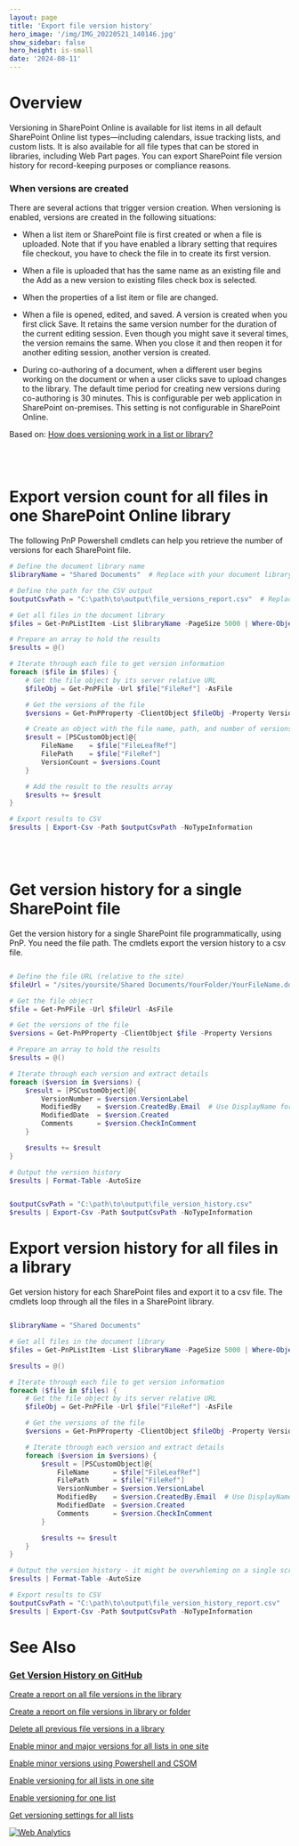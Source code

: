 ```yaml
---
layout: page
title: 'Export file version history'
hero_image: '/img/IMG_20220521_140146.jpg'
show_sidebar: false
hero_height: is-small
date: '2024-08-11'
---
```



# Overview

Versioning in SharePoint Online is available for list items in all default SharePoint Online list types—including calendars, issue tracking lists, and custom lists. It is also available for all file types that can be stored in libraries, including Web Part pages. 
You can export SharePoint file version history for record-keeping purposes or compliance reasons. 

### When versions are created

There are several actions that trigger version creation. When versioning is enabled, versions are created in the following situations:

* When a list item or SharePoint file is first created or when a file is uploaded. Note that if you have enabled a library setting that requires file checkout, you have to check the file in to create its first version.

* When a file is uploaded that has the same name as an existing file and the Add as a new version to existing files check box is selected.

* When the properties of a list item or file are changed.

* When a file is opened, edited, and saved. A version is created when you first click Save. It retains the same version number for the duration of the current editing session. Even though you might save it several times, the version remains the same. When you close it and then reopen it for another editing session, another version is created.

* During co-authoring of a document, when a different user begins working on the document or when a user clicks save to upload changes to the library. The default time period for creating new versions during co-authoring is 30 minutes. This is configurable per web application in SharePoint on-premises. This setting is not configurable in SharePoint Online.

Based on: [How does versioning work in a list or library?](https://support.microsoft.com/en-us/office/how-versioning-works-in-lists-and-libraries-0f6cd105-974f-44a4-aadb-43ac5bdfd247#:~:text=When%20versioning%20is%20enabled%20in,content%20posted%20on%20your%20site.) 

<br/><br/>

# Export version count for all files in one SharePoint Online library

The following PnP Powershell cmdlets can help you retrieve the number of versions for each SharePoint file.

```powershell
# Define the document library name
$libraryName = "Shared Documents"  # Replace with your document library name

# Define the path for the CSV output
$outputCsvPath = "C:\path\to\output\file_versions_report.csv"  # Replace with your desired output path

# Get all files in the document library
$files = Get-PnPListItem -List $libraryName -PageSize 5000 | Where-Object { $_.FileSystemObjectType -eq "File" }

# Prepare an array to hold the results
$results = @()

# Iterate through each file to get version information
foreach ($file in $files) {
    # Get the file object by its server relative URL
    $fileObj = Get-PnPFile -Url $file["FileRef"] -AsFile

    # Get the versions of the file
    $versions = Get-PnPProperty -ClientObject $fileObj -Property Versions

    # Create an object with the file name, path, and number of versions
    $result = [PSCustomObject]@{
        FileName    = $file["FileLeafRef"]
        FilePath    = $file["FileRef"]
        VersionCount = $versions.Count
    }

    # Add the result to the results array
    $results += $result
}

# Export results to CSV
$results | Export-Csv -Path $outputCsvPath -NoTypeInformation
```

<br/><br/>

# Get version history for a single SharePoint file

Get the version history for a single SharePoint file programmatically, using PnP. You need the file path. The cmdlets export the version history to a csv file.

```powershell

# Define the file URL (relative to the site)
$fileUrl = "/sites/yoursite/Shared Documents/YourFolder/YourFileName.docx" 

# Get the file object
$file = Get-PnPFile -Url $fileUrl -AsFile

# Get the versions of the file
$versions = Get-PnPProperty -ClientObject $file -Property Versions

# Prepare an array to hold the results
$results = @()

# Iterate through each version and extract details
foreach ($version in $versions) {
    $result = [PSCustomObject]@{
        VersionNumber = $version.VersionLabel
        ModifiedBy    = $version.CreatedBy.Email  # Use DisplayName for the user's full name
        ModifiedDate  = $version.Created
        Comments      = $version.CheckInComment
    }

    $results += $result
}

# Output the version history
$results | Format-Table -AutoSize


$outputCsvPath = "C:\path\to\output\file_version_history.csv"  
$results | Export-Csv -Path $outputCsvPath -NoTypeInformation
```


# Export version history for all files in a library

Get version history for each SharePoint files and export it to a csv file. The cmdlets loop through all the files in a SharePoint library.

```powershell

$libraryName = "Shared Documents"  

# Get all files in the document library
$files = Get-PnPListItem -List $libraryName -PageSize 5000 | Where-Object { $_.FileSystemObjectType -eq "File" }

$results = @()

# Iterate through each file to get version information
foreach ($file in $files) {
    # Get the file object by its server relative URL
    $fileObj = Get-PnPFile -Url $file["FileRef"] -AsFile

    # Get the versions of the file
    $versions = Get-PnPProperty -ClientObject $fileObj -Property Versions

    # Iterate through each version and extract details
    foreach ($version in $versions) {
        $result = [PSCustomObject]@{
            FileName      = $file["FileLeafRef"]
            FilePath      = $file["FileRef"]
            VersionNumber = $version.VersionLabel
            ModifiedBy    = $version.CreatedBy.Email  # Use DisplayName for the user's full name
            ModifiedDate  = $version.Created
            Comments      = $version.CheckInComment
        }

        $results += $result
    }
}

# Output the version history - it might be overwhleming on a single screen!
$results | Format-Table -AutoSize

# Export results to CSV
$outputCsvPath = "C:\path\to\output\file_version_history_report.csv"  
$results | Export-Csv -Path $outputCsvPath -NoTypeInformation

```


# See Also

### [Get Version History on GitHub](https://github.com/PowershellScripts/SharePointOnline-ScriptSamples/tree/develop/Lists%20and%20Libraries%20Management/Versioning)

[Create a report on all file versions in the library](https://github.com/PowershellScripts/SharePointOnline-ScriptSamples/tree/develop/Lists%20and%20Libraries%20Management/Versioning/Create%20a%20report%20on%20all%20file%20versions%20in%20the%20library)

[Create a report on file versions in library or folder](https://github.com/PowershellScripts/SharePointOnline-ScriptSamples/tree/develop/Lists%20and%20Libraries%20Management/Versioning/Create%20a%20report%20on%20file%20versions%20in%20library%20or%20folder)

[Delete all previous file versions in a library](https://github.com/PowershellScripts/SharePointOnline-ScriptSamples/tree/develop/Lists%20and%20Libraries%20Management/Versioning/Delete%20all%20previous%20file%20versions%20in%20a%20library)

[Enable minor and major versions for all lists in one site](https://github.com/PowershellScripts/SharePointOnline-ScriptSamples/tree/develop/Lists%20and%20Libraries%20Management/Versioning/Enable%20minor%20and%20major%20versions%20for%20all%20lists%20in%20one%20site)

[Enable minor versions using Powershell and CSOM](https://github.com/PowershellScripts/SharePointOnline-ScriptSamples/tree/develop/Lists%20and%20Libraries%20Management/Versioning/Enable%20minor%20versions%20using%20Powershell%20and%20CSOM)

[Enable versioning for all lists in one site](https://github.com/PowershellScripts/SharePointOnline-ScriptSamples/tree/develop/Lists%20and%20Libraries%20Management/Versioning/Enable%20versioning%20for%20all%20lists%20in%20one%20site)

[Enable versioning for one list](https://github.com/PowershellScripts/SharePointOnline-ScriptSamples/tree/develop/Lists%20and%20Libraries%20Management/Versioning/Enable%20versioning%20for%20one%20list)

[Get versioning settings for all lists](https://github.com/PowershellScripts/SharePointOnline-ScriptSamples/tree/develop/Lists%20and%20Libraries%20Management/Versioning/Get%20versioning%20settings%20for%20all%20lists)



<!-- Default Statcounter code for SPO getversionhistory
https://powershellscripts.github.io/articles/en/SharePointOnline/getversionhistory/
-->
<script type="text/javascript">
var sc_project=13065139; 
var sc_invisible=1; 
var sc_security="25edbfe7"; 
var sc_client_storage="disabled"; 
</script>
<script type="text/javascript"
src="https://www.statcounter.com/counter/counter.js"
async></script>
<noscript><div class="statcounter"><a title="Web Analytics"
href="https://statcounter.com/" target="_blank"><img
class="statcounter"
src="https://c.statcounter.com/13065139/0/25edbfe7/1/"
alt="Web Analytics"
referrerPolicy="no-referrer-when-downgrade"></a></div></noscript>
<!-- End of Statcounter Code -->